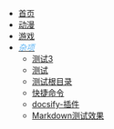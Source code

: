 <!-- 杂项·侧边栏 -->
<!-- etchunWeb/md/sth/_sidebar.md -->

* [<i class="fa-solid fa-at" style="color: #5bb3f5;"></i> 首页](/home.md) 
* [<i class="fa-solid fa-tv" style="color: #5bb3f5;"></i> 动漫](/md/anime/ "还是2次元让人向往")
* [<i class="fa-solid fa-gamepad" style="color: #5bb3f5;"></i> 游戏](/md/game/ "这个真的只是游戏")
* [<i class="fa-solid fa-laptop fa-beat" style="color: #5bb3f5;"> 杂项</i>](/md/sth/ "不知道生活有多少烦心事")
  - [测试3](/md/sth/sth2/测试3.md)
  - [测试](/md/sth/测试.md)
  - [测试根目录](/测试根目录.md)
  - [快捷命令](/md/sth/快捷命令.md)
  - [docsify-插件](/md/sth/docsify-插件.md)
  - [Markdown测试效果](/md/sth/Markdown测试效果.md)


